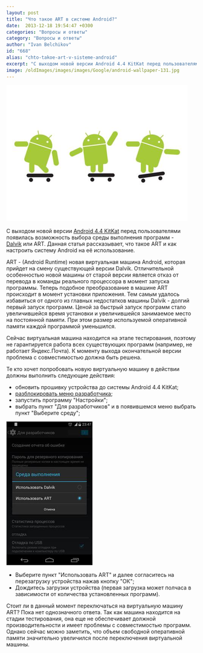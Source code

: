 ```yaml
---
layout: post
title: "Что такое ART в системе Android?"
date:  2013-12-18 19:54:47 +0300
categories: "Вопросы и ответы"
category: "Вопросы и ответы"
author: "Ivan Belchikov"
id: "668"
alias: "chto-takoe-art-v-sisteme-android"
excerpt: "С выходом новой версии Android 4.4 KitKat перед пользователями появилась возможность выбора среды выполнения программ - Dalvik или ART. Данная статья рассказывает, что такое ART и как настроить систему Android на её использование."
image: /oldImages/images/images/Google/android-wallpaper-131.jpg
---
```

<img src="/oldImages/images/images/Google/android-wallpaper-131.jpg" alt="Новая виртуальная машина ART" />

С выходом новой версии <a href="index.php?option=com_content&amp;view=article&amp;id=610&amp;catid=8&amp;Itemid=102">Android 4.4 KitKat</a> перед пользователями появилась возможность выбора среды выполнения программ - <a href="index.php?option=com_content&amp;view=article&amp;id=655&amp;catid=9&amp;Itemid=103">Dalvik</a> или ART. Данная статья рассказывает, что такое ART и как настроить систему Android на её использование.


ART - (Android Runtime) новая виртуальная машина Android, которая прийдет на смену существующей версии Dalvik. Отличительной особенностью новой машины от старой версии является отказ от перевода в команды реального процессора в момент запуска программы. Теперь подобное преобразование в машине ART происходит в момент установки приложения. Тем самым удалось избавиться от одного из главных недостатков машины Dalvik - долгий первый запуск программ. Ценой за быстрый запуск программ стало увеличившейся время установки и увеличившейся занимаемое место на постоянной памяти. При этом размер используемой оперативной памяти каждой программой уменьшился.

Сейчас виртуальная машина находится на этапе тестирования, поэтому не гарантируется работа всех существующих программ (например, не работает Яндекс.Почта). К моменту выхода окончательной версии проблема с совместимостью должна быть решена.

Те кто хочет попробовать новую виртуальную машину в действии должны выполнить следующие действия:

<ul>
<li>обновить прошивку устройства до системы Android 4.4 KitKat;</li>
<li><a href="index.php?option=com_content&amp;view=article&amp;id=127&amp;catid=9&amp;Itemid=103">разблокировать меню разработчика</a>;</li>
<li>запустить программу "Настройки";</li>
<li>выбрать пункт "Для разработчиков" и в появившемся меню выбрать пункт "Выберите среду";</li>
</ul>
<img  src="/oldImages/images/images/Google/art.jpg" alt="Включение ART" />

<ul>
<li>Выберите пункт "Использовать ART" и далее согласитесь на перезагрузку устройства нажав кнопку "ОК";</li>
<li>Дождитесь загрузки устройства (первая загрузка может полчаса в зависимости от количества установленных программ).</li>
</ul>
Стоит ли в данный момент переключаться на виртуальную машину ART? Пока нет однозначного ответа. Так как машина находится на стадии тестирования, она еще не обеспечивает должной производительности и имеет проблемы с совместимостью программ. Однако сейчас можно заметить, что объем свободной оперативной памяти значительно увеличился после переключения виртуальной машины. 
